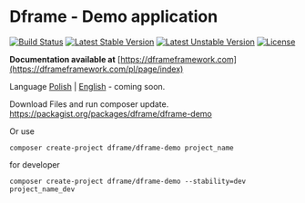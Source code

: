 # Dframe - Demo application

[![Build Status](https://travis-ci.org/dframe/dframe-demo.svg?branch=master)](https://travis-ci.org/dframe/dframe-demo)
[![Latest Stable Version](https://poser.pugx.org/dframe/dframe-demo/v/stable)](https://packagist.org/packages/dframe/Dframe-demo) 
[![Latest Unstable Version](https://poser.pugx.org/dframe/dframe-demo/v/unstable)](https://packagist.org/packages/dframe/Dframe-demo) 
[![License](https://poser.pugx.org/dframe/dframe-demo/license)](https://packagist.org/packages/dframe/Dframe-demo)

**Documentation available at** [https://dframeframework.com](https://dframeframework.com/pl/page/index)

Language
[Polish](https://dframeframework.com/pl/page/index) | [English](https://dframeframework.com/en/page/index) - coming soon.

Download Files and run composer update.
https://packagist.org/packages/dframe/dframe-demo

Or use

`composer create-project dframe/dframe-demo project_name`

for developer 

`composer create-project dframe/dframe-demo --stability=dev project_name_dev`

